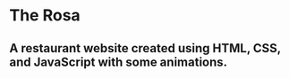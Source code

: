 <h1>The Rosa</h1>
<h2>A restaurant website created using HTML, CSS, and JavaScript with some animations.</h2>
